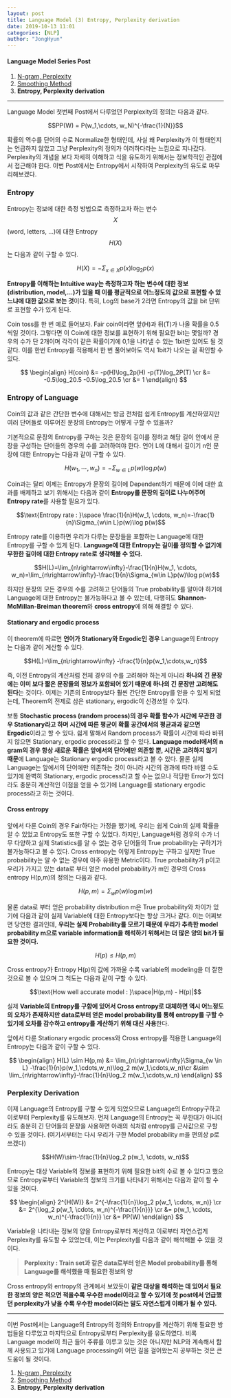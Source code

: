 ```yaml
---
layout: post
title: Language Model (3) Entropy, Perplexity derivation
date: 2019-10-13 11:01
categories: [NLP]
author: "JongHyun"
---
```


#### Language Model Series Post

1. [N-gram, Perplexity](/nlp/2019/10/06/language-model-1/)
2. [Smoothing Method](/nlp/2019/10/06/Language-model-2/)
3. **Entropy, Perplexity derivation**

---

Language Model 첫번째 Post에서 다루었던 Perplexity의 정의는 다음과 같다.

$$PP(W) = P(w_1,\cdots, w_N)^{-\frac{1}{N}}$$

확률의 역수를 단어의 수로 Normalize한 형태인데, 사실 왜 Perplexity가 이 형태인지는 언급하지 않았고 그냥 Perplexity의 정의가 이러하다라는 느낌으로 지나갔다. Perplexity의 개념을 보다 자세히 이해하고 식을 유도하기 위해서는 정보학적인 관점에서 접근해야 한다. 이번 Post에서는 Entropy에서 시작하여 Perplexity의 유도로 마무리해보겠다.

### Entropy

Entropy는 정보에 대한 측정 방법으로 측정하고자 하는 변수 $$X$$(word, letters, ...)에 대한 Entropy $$H(X)$$는 다음과 같이 구할 수 있다.

$$H(X)=-\Sigma_{x\in X}p(x)\log_2p(x)$$

**Entropy를 이해하는 Intuitive way는 측정하고자 하는 변수에 대한 정보(distribution, model,...)가 있을 때 이를 평균적으로 어느정도의 값으로 표현할 수 있느냐에 대한 값으로 보는 것**이다. 특히, Log의 base가 2라면 Entropy의 값을 bit 단위로 표현할 수가 있게 된다.

Coin toss를 한 번 예로 들어보자. Fair coin이라면 앞(H)과 뒤(T)가 나올 확률을 0.5씩일 것이다. 그렇다면 이 Coin에 대한 정보를 표현하기 위해 필요한 bit는 몇일까? 경우의 수가 단 2개이며 각각이 같은 확률이기에 0,1을 나타낼 수 있는 1bit만 있어도 될 것 같다. 이를 한번 Entropy를 적용해서 한 번 풀어보아도 역시 1bit가 나오는 걸 확인할 수 있다.

$$
\begin{align}
H(coin) &= -p(H)\log_2p(H) -p(T)\log_2P(T) \cr
        &= -0.5\log_20.5 -0.5\log_20.5 \cr
        &= 1
\end{align}
$$

### Entropy of Language

Coin의 값과 같은 간단한 변수에 대해서는 방금 전처럼 쉽게 Entropy를 계산하였지만 여러 단어들로 이루어진 문장의 Entropy는 어떻게 구할 수 있을까?

기본적으로 문장의 Entropy를 구하는 것은 문장의 길이를 정하고 해당 길이 안에서 문장을 구성하는 단어들의 경우의 수를 고려하여야 한다. 언어 L에 대해서 길이기 n인 문장에 대한 Entropy는 다음과 같이 구할 수 있다.

$$H(w_1, \cdots, w_n)=-\Sigma_{w\in L}p(w)\log p(w)$$

Coin과는 달리 이제는 Entropy가 문장의 길이에 Dependent하기 때문에 이에 대한 효과를 배제하고 보기 위해서는 다음과 같이 **Entropy를 문장의 길이로 나누어주어 Entropy rate**를 사용할 필요가 있다.

$$\text{Entropy rate : }\space \frac{1}{n}H(w_1, \cdots, w_n)=-\frac{1}{n}\Sigma_{w\in L}p(w)\log p(w)$$

Entropy rate를 이용하면 우리가 다루는 문장들을 포함하는 Language에 대한 Entropy를 구할 수 있게 된다. **Language에 대한 Entropy는 길이를 정의할 수 없기에 무한한 길이에 대한 Entropy rate로 생각해볼 수 있다.**

$$H(L)=\lim_{n\rightarrow\infty}-\frac{1}{n}H(w_1, \cdots, w_n)=\lim_{n\rightarrow\infty}-\frac{1}{n}\Sigma_{w\in L}p(w)\log p(w)$$

하지만 문장의 모든 경우의 수를 고려하고 단어들의 True probability를 알아야 하기에 Language에 대한 Entropy는 불가능하다고 볼 수 있는데, 다행히도 **Shannon-McMillan-Breiman theorem**와 **cross entropy**에 의해 해결할 수 있다.

#### Stationary and ergodic process

이 theorem에 따르면 **언어가 Stationary와 Ergodic인 경우** Language의 Entropy는 다음과 같이 계산할 수 있다.

$$H(L)=\lim_{n\rightarrow\infty} -\frac{1}{n}p(w_1,\cdots,w_n)$$

즉, 이전 Entropy의 계산처럼 전체 경우의 수를 고려해야 하는게 아니라 **하나의 긴 문장에는 이미 보다 짧은 문장들의 정보가 포함되어 있기 때문에 하나의 긴 문장만 고려해도 된다**는 것이다. 이제는 기존의 Entropy보다 훨씬 간단한 Entropy를 얻을 수 있게 되었는데, Theorem의 전제로 삼은 stationary, ergodic이 신경쓰일 수 있다.

보통 **Stochastic process (random process)의 경우 확률 함수가 시간에 무관한 경우 Stationary라고 하며 시간에 따른 평균이 확률 공간에서의 평균과과 같으면 Ergodic**이라고 할 수 있다. 쉽게 말해서 Random process가 확률이 시간에 따라 바뀌지 않으면 Stationary, ergodic process라고 할 수 있다. **Language model에서의 n gram의 경우 항상 새로운 확률은 앞에서의 단어에만 의존할 뿐, 시간은 고려하지 않기 때문**에 Language는 Stationary ergodic process라고 볼 수 있다. 물론 실제 Language는 앞에서의 단어에만 의존하는 것이 아니라 시간의 경과에 따라 바뀔 수도 있기에 완벽히 Stationary, ergodic process라고 할 수는 없으나 적당한 Error가 있더라도 충분히 계산적인 이점을 얻을 수 있기에 Language를 stationary ergodic process라고 하는 것이다.

#### Cross entropy

앞에서 다룬 Coin의 경우 Fair하다는 가정을 했기에, 우리는 쉽게 Coin의 실제 확률을 알 수 있었고 Entropy도 또한 구할 수 있었다. 하지만, Language처럼 경우의 수가 너무 다양하고 실제 Statistics를 알 수 없는 경우 단어들의 True probability는 구하기가 불가능하다고 볼 수 있다. Cross entropy는 이렇게 Entropy는 구하고 싶지만 True probability는 알 수 없는 경우에 아주 유용한 Metric이다. True probability가 p이고 우리가 가지고 있는 data로 부터 얻은 model probability가 m인 경우의 Cross entropy H(p,m)의 정의는 다음과 같다.

$$H(p,m) = \Sigma_{w} p(w)\log m(w)$$

물론 data로 부터 얻은 probability distribution m은 True probability와 차이가 있기에 다음과 같이 실제 Variable에 대한 Entropy보다는 항상 크거나 같다. 이는 어찌보면 당연한 결과인데, **우리는 실제 Probability를 모르기 때문에 우리가 추측한 model probability m으로 variable information을 해석하기 위해서는 더 많은 양의 bit가 필요한 것이다.**

$$H(p)\le H(p,m) $$

Cross entropy가 Entropy H(p)의 값에 가까울 수록 variable의 modeling을 더 잘한 것으로 볼 수 있으며 그 척도는 다음과 같이 구할 수 있다.

$$\text{How well accurate model : }\space|H(p,m) - H(p)|$$

실제 **Variable의 Entropy를 구함에 있어서 Cross entropy로 대체하면 역시 어느정도의 오차가 존재하지만 data로부터 얻은 model probability를 통해 entropy를 구할 수 있기에 오차를 감수하고 entropy를 계산하기 위해 대신 사용**한다.

앞에서 다룬 Stationary ergodic process와 Cross entropy를 적용한 Language의 Entropy는 다음과 같이 구할 수 있다.

$$
\begin{align}
H(L) \sim H(p,m) &= \lim_{n\rightarrow\infty}\Sigma_{w \in L} -\frac{1}{n}p(w_1,\cdots,w_n)\log_2 m(w_1,\cdots,w_n)\cr
        &\sim \lim_{n\rightarrow\infty}-\frac{1}{n}\log_2 m(w_1,\cdots,w_n)
\end{align}
$$

### Perplexity Derivation

이제 Language의 Entropy를 구할 수 있게 되었으므로 Language의 Entropy구하고 이로부터 Perplexity를 유도해보자. 먼저 Language의 Entropy는 꼭 무한대가 아니더라도 충분히 긴 단어들의 문장을 사용하면 아래의 식처럼 entropy를 근사값으로 구할 수 있을 것이다. (여기서부터는 다시 우리가 구한 Model probability m을 편의상 p로 쓰겠다)

$$H(W)\sim-\frac{1}{n}\log_2 p(w_1, \cdots, w_n)$$

Entropy는 대상 Variable의 정보를 표현하기 위해 필요한 bit의 수로 볼 수 있다고 했으므로 Entropy로부터 Variable의 정보의 크기를 나타내기 위해서는 다음과 같이 할 수 있을 것이다.

$$
\begin{align}
2^{H(W)} &= 2^{-\frac{1}{n}\log_2 p(w_1, \cdots, w_n)} \cr
        &= 2^{\log_2 p(w_1, \cdots, w_n)^{-\frac{1}{n}}} \cr
        &= p(w_1, \cdots, w_n)^{-\frac{1}{n}} \cr
        &= PP(W)
\end{align}
$$

Variable을 나타내는 정보의 양을 Entropy로부터 계산하고 이로부터 자연스럽게 Perplexity를 유도할 수 있었는데, 이는 Perplexity를 다음과 같이 해석해볼 수 있을 것이다.

> **Perplexity : Train set과 같은 data로부터 얻은 Model probability를 통해 Language를 해석했을 때 필요한 정보의 양**

Cross entropy와 entropy의 관계에서 보았듯이 **같은 대상을 해석하는 데 있어서 필요한 정보의 양은 적으면 적을수록 우수한 model이라고 할 수 있기에 첫 post에서 언급했던 perplexity가 낮을 수록 우수한 model이라는 말도 자연스럽게 이해가 될 수 있다.**

---

이번 Post에서는 Language의 Entropy의 정의와 Entropy를 계산하기 위해 필요한 방법들을 다루었고 마지막으로 Entropy로부터 Perplexity를 유도하였다. 비록 Language model이 최근 들어 주류를 이루고 있는 것은 아니지만 NLP와 계속해서 함께 사용되고 있기에 Language processing이 어떤 길을 걸어왔는지 공부하는 것은 큰 도움이 될 것이다.

1. [N-gram, Perplexity](/nlp/2019/10/06/language-model-1/)
2. [Smoothing Method](/nlp/2019/10/06/Language-model-2/)
3. **Entropy, Perplexity derivation**
